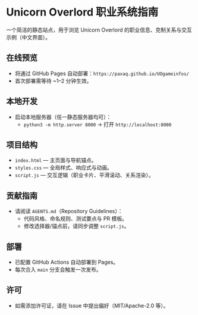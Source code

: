 # Unicorn Overlord 职业系统指南

一个简洁的静态站点，用于浏览 Unicorn Overlord 的职业信息、克制关系与交互示例（中文界面）。

## 在线预览
- 将通过 GitHub Pages 自动部署：`https://paxaq.github.io/UOgameinfos/`
- 首次部署需等待 ~1–2 分钟生效。

## 本地开发
- 启动本地服务器（任一静态服务器均可）：
  - `python3 -m http.server 8000` → 打开 `http://localhost:8000`

## 项目结构
- `index.html` — 主页面与导航锚点。
- `styles.css` — 全局样式、响应式与动画。
- `script.js` — 交互逻辑（职业卡片、平滑滚动、关系渲染）。

## 贡献指南
- 请阅读 `AGENTS.md`（Repository Guidelines）：
  - 代码风格、命名规则、测试要点与 PR 模板。
  - 修改选择器/锚点前，请同步调整 `script.js`。

## 部署
- 已配置 GitHub Actions 自动部署到 Pages。
- 每次合入 `main` 分支会触发一次发布。

## 许可
- 如需添加许可证，请在 Issue 中提出偏好（MIT/Apache-2.0 等）。
